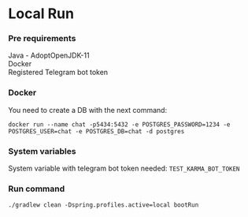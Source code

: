 # Local Run

### Pre requirements
Java - AdoptOpenJDK-11 <br/>
Docker <br/>
Registered Telegram bot token

### Docker

You need to create a DB with the next command:

`docker run --name chat -p5434:5432 -e POSTGRES_PASSWORD=1234 -e POSTGRES_USER=chat -e POSTGRES_DB=chat -d postgres`

### System variables

System variable with telegram bot token needed:
`TEST_KARMA_BOT_TOKEN`

### Run command

`./gradlew clean -Dspring.profiles.active=local bootRun`